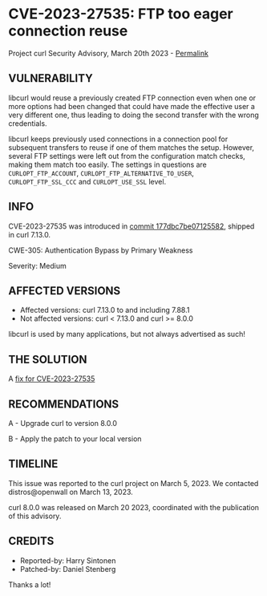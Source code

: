 CVE-2023-27535: FTP too eager connection reuse
==============================================

Project curl Security Advisory, March 20th 2023 -
[Permalink](https://curl.se/docs/CVE-2023-27535.html)

VULNERABILITY
-------------

libcurl would reuse a previously created FTP connection even when one or more
options had been changed that could have made the effective user a very
different one, thus leading to doing the second transfer with the wrong
credentials.

libcurl keeps previously used connections in a connection pool for subsequent
transfers to reuse if one of them matches the setup. However, several FTP
settings were left out from the configuration match checks, making them match
too easily. The settings in questions are `CURLOPT_FTP_ACCOUNT`,
`CURLOPT_FTP_ALTERNATIVE_TO_USER`, `CURLOPT_FTP_SSL_CCC` and `CURLOPT_USE_SSL`
level.

INFO
----

CVE-2023-27535 was introduced in [commit
177dbc7be07125582](https://github.com/curl/curl/commit/177dbc7be07125582),
shipped in curl 7.13.0.

CWE-305: Authentication Bypass by Primary Weakness

Severity: Medium

AFFECTED VERSIONS
-----------------

- Affected versions: curl 7.13.0 to and including 7.88.1
- Not affected versions: curl < 7.13.0 and curl >= 8.0.0

libcurl is used by many applications, but not always advertised as such!

THE SOLUTION
------------

A [fix for CVE-2023-27535](https://github.com/curl/curl/commit/8f4608468b890dc)

RECOMMENDATIONS
--------------

 A - Upgrade curl to version 8.0.0

 B - Apply the patch to your local version

TIMELINE
--------

This issue was reported to the curl project on March 5, 2023. We contacted
distros@openwall on March 13, 2023.

curl 8.0.0 was released on March 20 2023, coordinated with the publication of
this advisory.

CREDITS
-------

- Reported-by: Harry Sintonen
- Patched-by: Daniel Stenberg

Thanks a lot!
